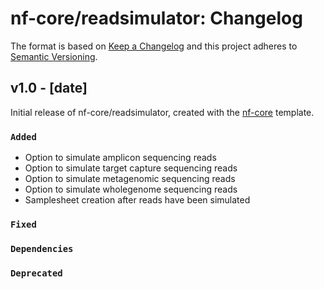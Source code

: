# nf-core/readsimulator: Changelog

The format is based on [Keep a Changelog](https://keepachangelog.com/en/1.0.0/)
and this project adheres to [Semantic Versioning](https://semver.org/spec/v2.0.0.html).

## v1.0 - [date]

Initial release of nf-core/readsimulator, created with the [nf-core](https://nf-co.re/) template.

### `Added`

- Option to simulate amplicon sequencing reads
- Option to simulate target capture sequencing reads
- Option to simulate metagenomic sequencing reads
- Option to simulate wholegenome sequencing reads
- Samplesheet creation after reads have been simulated

### `Fixed`

### `Dependencies`

### `Deprecated`
